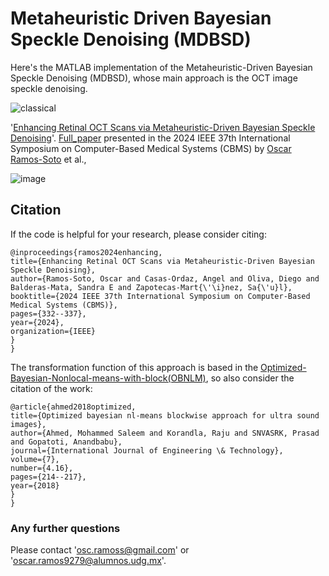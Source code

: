 # Metaheuristic Driven Bayesian Speckle Denoising (MDBSD)
Here's the MATLAB implementation of the Metaheuristic-Driven Bayesian Speckle Denoising (MDBSD), whose main approach is the OCT image speckle denoising.

![classical](https://github.com/user-attachments/assets/2b5bf714-5d25-452c-8e8b-6877476243c2)

'[Enhancing Retinal OCT Scans via Metaheuristic-Driven Bayesian Speckle Denoising](https://doi.org/10.1109/CBMS61543.2024.00062)'. [Full_paper](https://www.researchgate.net/publication/382588237_Enhancing_Retinal_OCT_Scans_via_Metaheuristic-Driven_Bayesian_Speckle_Denoising) presented in the 2024 IEEE 37th International Symposium on Computer-Based Medical Systems (CBMS) by [Oscar Ramos-Soto](https://scholar.google.com/citations?user=EzhiQbkAAAAJ&hl) et al., 

![image](https://github.com/user-attachments/assets/0672482d-8240-4a16-8813-fcf7b29525c7)

## Citation

If the code is helpful for your research, please consider citing:

  ```shell
  @inproceedings{ramos2024enhancing,
  title={Enhancing Retinal OCT Scans via Metaheuristic-Driven Bayesian Speckle Denoising},
  author={Ramos-Soto, Oscar and Casas-Ordaz, Angel and Oliva, Diego and Balderas-Mata, Sandra E and Zapotecas-Mart{\'\i}nez, Sa{\'u}l},
  booktitle={2024 IEEE 37th International Symposium on Computer-Based Medical Systems (CBMS)},
  pages={332--337},
  year={2024},
  organization={IEEE}
  }
}

  ```

The transformation function of this approach is based in the [Optimized-Bayesian-Nonlocal-means-with-block(OBNLM)](https://github.com/Xingorno/Optimized-Bayesian-Nonlocal-means-with-block-OBNLM?tab=readme-ov-file), so also consider the citation of the work:

  ```shell
 @article{ahmed2018optimized,
  title={Optimized bayesian nl-means blockwise approach for ultra sound images},
  author={Ahmed, Mohammed Saleem and Korandla, Raju and SNVASRK, Prasad and Gopatoti, Anandbabu},
  journal={International Journal of Engineering \& Technology},
  volume={7},
  number={4.16},
  pages={214--217},
  year={2018}
}
}

  ```
### Any further questions

Please contact 'osc.ramoss@gmail.com' or 'oscar.ramos9279@alumnos.udg.mx'.
